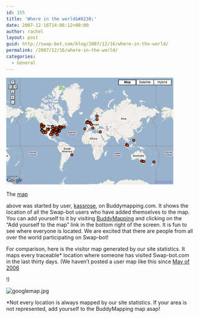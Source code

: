 ```yaml
---
id: 155
title: 'Where in the world&#8230;'
date: 2007-12-16T14:06:12+00:00
author: rachel
layout: post
guid: http://swap-bot.com/blog/2007/12/16/where-in-the-world/
permalink: /2007/12/16/where-in-the-world/
categories:
  - General
---
```

[![buddymap.jpg](/wp-content/uploads/2007/12/buddymap.jpg)](http://www.buddymapping.com/maps/swap-bot)

The [map](http://www.buddymapping.com/maps/swap-bot) 

<div style="display:none">
  <a href="http://utero.pe/?house_of_flying_daggers">House of Flying Daggers on dvd</a>
</div>

above was started by user, [kassrose](http://www.swap-bot.com/member/?id=9869), on Buddymapping.com. It shows the location of all the Swap-bot users who have added themselves to the map. You can add yourself to it by visiting [BuddyMapping](http://www.swap-bot.com/member/?id=9869) and clicking on the &#8220;Add yourself to the map&#8221; link in the bottom right of the screen. It is fun to see where everyone is located. We are excited that there are people from all over the world participating on Swap-bot! 

For comparison, here is the visitor map generated by our site statistics. It maps every traceable* location where someone has visited Swap-bot.com in the last thirty days. (We haven&#8217;t posted a user map like this since [May of 2006](http://blog.swap-bot.com/2006/05/09/visitors-from-around-the-globe/)

  


!)

![googlemap.jpg](http://blog.swap-bot.com/wp-content/uploads/2007/12/googlemap.jpg)

*Not every location is always mapped by our site statistics. If your area is not represented, add yourself to the BuddyMapping map asap!